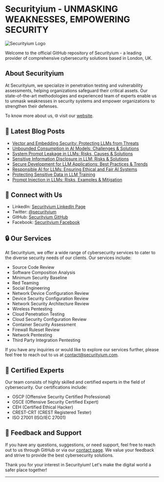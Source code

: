 # Securityium - UNMASKING WEAKNESSES, EMPOWERING SECURITY

![Securityium Logo](https://www.securityium.com/wp-content/uploads/2024/06/final-footer-logo.svg)

Welcome to the official GitHub repository of Securityium - a leading provider of comprehensive cybersecurity solutions based in London, UK.

## About Securityium

At Securityium, we specialize in penetration testing and vulnerability assessments, helping organizations safeguard their critical assets. Our state-of-the-art methodologies and experienced team of experts enable us to unmask weaknesses in security systems and empower organizations to strengthen their defenses.

To know more about us, 🌐 visit our [website](https://www.securityium.com/).

## 📕 **Latest Blog Posts**
<!-- BLOG-POST-LIST:START -->
- [Vector and Embedding Security: Protecting LLMs from Threats](https://www.securityium.com/vector-and-embedding-security-protecting-llms-from-threats/)
- [Unbounded Consumption in AI Models: Challenges &amp; Solutions](https://www.securityium.com/unbounded-consumption-in-ai-models-challenges-solutions/)
- [System Prompt Leakage in LLMs: Risks, Causes &amp; Solutions](https://www.securityium.com/system-prompt-leakage-in-llms-risks-causes-solutions/)
- [Sensitive Information Disclosure in LLM: Risks &amp; Solutions](https://www.securityium.com/sensitive-information-disclosure-in-llm-risks-solutions/)
- [Secure Development for LLM Applications: Best Practices &amp; Trends](https://www.securityium.com/secure-development-for-llm-applications-best-practices-trends/)
- [Responsible AI for LLMs: Ensuring Ethical and Fair AI Systems](https://www.securityium.com/responsible-ai-for-llms-ensuring-ethical-and-fair-ai-systems/)
- [Protecting Sensitive Data in LLM Training](https://www.securityium.com/protecting-sensitive-data-in-llm-training/)
- [Prompt Injection in LLMs: Risks, Examples &amp; Mitigation](https://www.securityium.com/prompt-injection-in-llms-risks-examples-mitigation/)
<!-- BLOG-POST-LIST:END -->


## 🚀 Connect with Us

- LinkedIn: [Securityium LinkedIn Page](https://www.linkedin.com/company/securityium/)
- Twitter: [@securityium](https://twitter.com/securityium)
- GitHub: [Securityium GitHub](https://github.com/securityium)
- Facebook: [Securityium Facebook](https://www.facebook.com/people/Securityium/100091710502688/)

## 🔒 Our Services

At Securityium, we offer a wide range of cybersecurity services to cater to the diverse security needs of our clients. Our services include:

- Source Code Review
- Software Composition Analysis
- Minimum Security Baseline
- Red Teaming
- Social Engineering
- Network Device Configuration Review
- Device Security Configuration Review
- Network Security Architecture Review
- Wireless Pentesting
- Cloud Penetration Testing
- Cloud Security Configuration Review
- Container Security Assessment
- Firewall Ruleset Review
- Network Pentesting
- Third Party Integration Pentesting


If you have any inquiries or would like to explore our services further, please feel free to reach out to us at contact@securityium.com.


## 🎩 Certified Experts

Our team consists of highly skilled and certified experts in the field of cybersecurity. Our certifications include:

- OSCP (Offensive Security Certified Professional)
- OSCE (Offensive Security Certified Expert)
- CEH (Certified Ethical Hacker)
- CREST-CRT (CREST Registered Tester)
- ISO 27001 (ISO/IEC 27001)


## 🌟 Feedback and Support

If you have any questions, suggestions, or need support, feel free to reach out to us through GitHub or via our [contact page](https://www.securityium.com/contact/). We value your feedback and strive to provide the best cybersecurity solutions.


Thank you for your interest in Securityium!
Let's make the digital world a safer place together!

---